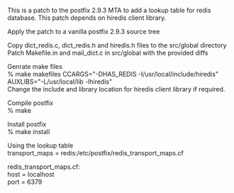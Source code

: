This is a patch to the postfix 2.9.3 MTA to add a lookup table for redis database.
This patch depends on hiredis client library.

Apply the patch to a vanilla postfix 2.9.3 source tree

Copy dict_redis.c, dict_redis.h and hiredis.h files to the src/global directory  
Patch Makefile.in and mail_dict.c in src/global with the provided diffs

Genrate make files  
% make makefiles CCARGS="-DHAS_REDIS -I/usr/local/include/hiredis" AUXLIBS="-L/usr/local/lib -lhiredis"  
Change the include and library location for hiredis client library if required.  

Compile postfix  
% make

Install postfix  
% make install

Using the lookup table  
transport_maps = redis:/etc/postfix/redis_transport_maps.cf  

redis_transport_maps.cf:  
host = localhost  
port = 6379

